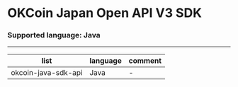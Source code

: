 # OKCoin Japan Open API V3 SDK

### Supported language: Java
---

|list|language|comment|
|---|---|---|
|okcoin-java-sdk-api|Java|-|
